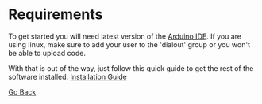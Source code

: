 # Requirements

To get started you will need latest version of the [Arduino IDE](https://www.arduino.cc/en/main/software).
If you are using linux, make sure to add your user to the 'dialout' group or you won't be able to upload code.

With that is out of the way, just follow this quick guide to get the rest of the software installed.
	[Installation Guide](./Installation_Guide.pdf)

[Go Back](./)